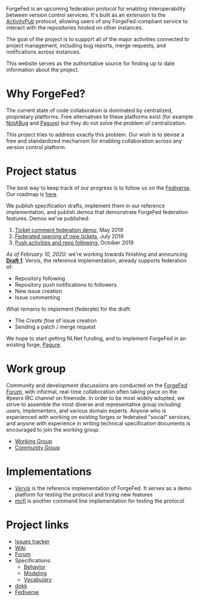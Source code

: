 ForgeFed is an upcoming federation protocol for enabling interoperability
between version control services. It's built as an extension to the
[ActivityPub] protocol, allowing users of any ForgeFed-compliant service to
interact with the repositories hosted on other instances.

The goal of the project is to support all of the major activities connected to
project management, including bug reports, merge requests, and notifications
across instances.

This website serves as the authoritative source for finding up to date information
about the project.


# Why ForgeFed?

The current state of code collaboration is dominated by centralized, proprietary
platforms. Free alternatives to these platforms exist (for example [NotABug] and
[Pagure]) but they do not solve the problem of centralization.

This project tries to address exactly this problem. Our wish is to devise a free
and standardized mechanism for enabling collaboration across any version control
platform.


# Project status

The best way to keep track of our progress is to follow us on the
[Fediverse](https://floss.social/@forgefed). Our roadmap is
[here](https://notabug.org/peers/forgefed/issues/87).

We publish specification drafts, implement them in our reference
implementation, and publish demos that demonstrate ForgeFed federation
features. Demos we've published:

1. [Ticket comment federation demo](https://socialhub.network/t/vervis-ticket-comment-federation-demo/599), May 2019
2. [Federated opening of new tickets](https://talk.feneas.org/t/vervis-demo-2-federated-opening-of-new-tickets/78), July 2019
3. [Push activities and repo following](https://talk.feneas.org/t/vervis-demo-3-push-activities-and-repo-following/177), October 2019

*As of February 10, 2020*: we're working towards finishing and announcing
[**Draft 1**](https://notabug.org/peers/forgefed/milestones). Vervis, the
reference implementation, already supports federation of:

- Repository following
- Repository push notifications to followers
- New issue creation
- Issue commenting

What remains to implement (federate) for the draft:

- The *Create flow* of issue creation
- Sending a patch / merge request

We hope to start getting NLNet funding, and to implement ForgeFed in an
existing forge, [Pagure](https://pagure.io).


# Work group

Community and development discussions are conducted on the [ForgeFed Forum], with
informal, real-time collaboration often taking place on the #peers IRC channel on
freenode.
In order to be most widely adopted, we strive to assemble the most diverse and
representative group including: users, implementers, and various domain experts.
Anyone who is experienced with working on existing forges or federated "social"
services, and anyone with experience in writing technical specification documents
is encouraged to join the working group.

- [Working Group](https://talk.feneas.org/t/working-group-instructions/196)
- [Community Group](https://talk.feneas.org/t/monthly-community-review-round-instructions/192)


# Implementations

- *[Vervis]* is the reference implementation of ForgeFed. It serves as a demo
platform for testing the protocol and trying new features
- *[mcfi]* is another command line implementation for testing the protocol

# Project links

- [Issues tracker](https://notabug.org/peers/forgefed/issues)
- [Wiki](https://notabug.org/peers/forgefed/wiki)
- [Forum](https://talk.feneas.org/c/forgefed)
- Specifications:
    * [Behavior](/behavior.html)
    * [Modeling](/modeling.html)
    * [Vocabulary](/vocabulary.html)
- [dokk](https://dokk.org/ForgeFed)
- <a rel="me" href="https://floss.social/@forgefed">Fediverse</a>


[ActivityPub]:    https://www.w3.org/TR/activitypub/
[NotABug]:        https://notabug.org
[Pagure]:         https://pagure.io
[Vervis]:         https://dev.angeley.es/s/fr33domlover/r/vervis
[mcfi]:           https://notabug.org/zPlus/mcfi
[ForgeFed Forum]: https://talk.feneas.org/c/forgefed
